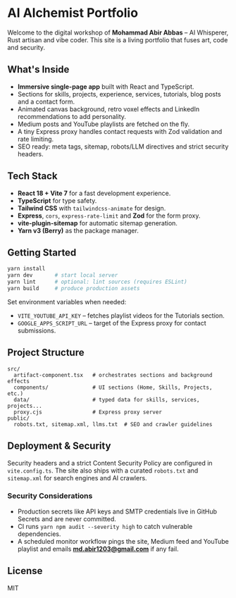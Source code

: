 # AI Alchemist Portfolio

Welcome to the digital workshop of **Mohammad Abir Abbas** – AI Whisperer, Rust artisan and vibe coder. This site is a living portfolio that fuses art, code and security.

## What's Inside
- **Immersive single-page app** built with React and TypeScript.
- Sections for skills, projects, experience, services, tutorials, blog posts and a contact form.
- Animated canvas background, retro voxel effects and LinkedIn recommendations to add personality.
- Medium posts and YouTube playlists are fetched on the fly.
- A tiny Express proxy handles contact requests with Zod validation and rate limiting.
- SEO ready: meta tags, sitemap, robots/LLM directives and strict security headers.

## Tech Stack
- **React 18 + Vite 7** for a fast development experience.
- **TypeScript** for type safety.
- **Tailwind CSS** with `tailwindcss-animate` for design.
- **Express**, `cors`, `express-rate-limit` and **Zod** for the form proxy.
- **vite-plugin-sitemap** for automatic sitemap generation.
- **Yarn v3 (Berry)** as the package manager.

## Getting Started
```bash
yarn install
yarn dev       # start local server
yarn lint      # optional: lint sources (requires ESLint)
yarn build     # produce production assets
```

Set environment variables when needed:
- `VITE_YOUTUBE_API_KEY` – fetches playlist videos for the Tutorials section.
- `GOOGLE_APPS_SCRIPT_URL` – target of the Express proxy for contact submissions.

## Project Structure
```
src/
  artifact-component.tsx   # orchestrates sections and background effects
  components/              # UI sections (Home, Skills, Projects, etc.)
  data/                    # typed data for skills, services, projects...
  proxy.cjs                # Express proxy server
public/
  robots.txt, sitemap.xml, llms.txt  # SEO and crawler guidelines
```

## Deployment & Security
Security headers and a strict Content Security Policy are configured in `vite.config.ts`.
The site also ships with a curated `robots.txt` and `sitemap.xml` for search engines and AI crawlers.

### Security Considerations
- Production secrets like API keys and SMTP credentials live in GitHub Secrets and are never committed.
- CI runs `yarn npm audit --severity high` to catch vulnerable dependencies.
- A scheduled monitor workflow pings the site, Medium feed and YouTube playlist and emails **md.abir1203@gmail.com** if any fail.

## License
MIT
